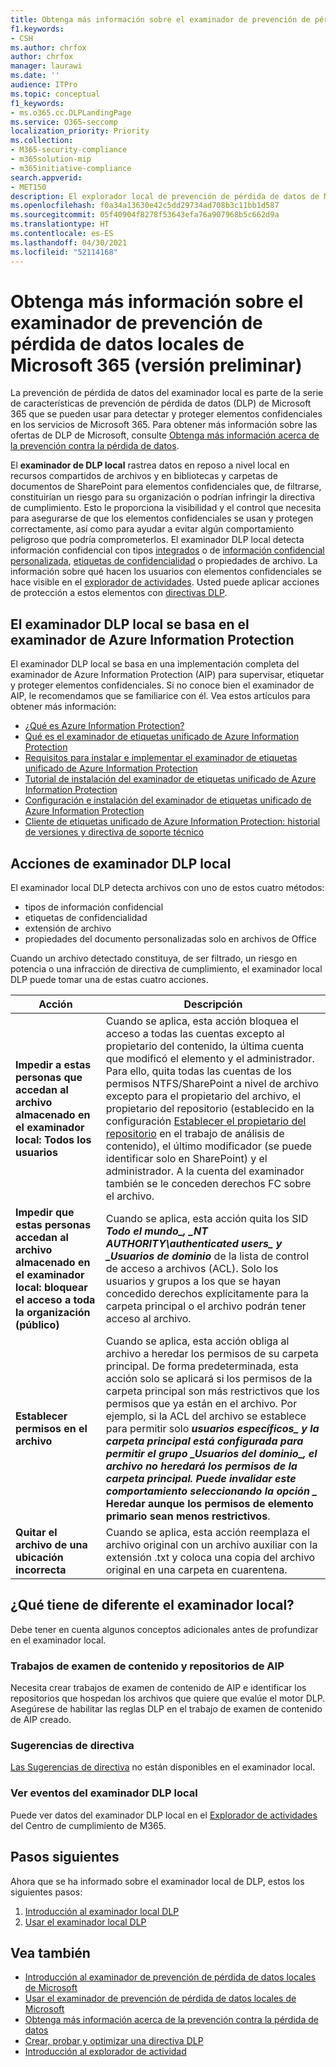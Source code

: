 ```yaml
---
title: Obtenga más información sobre el examinador de prevención de pérdida de datos locales de Microsoft 365 (versión preliminar)
f1.keywords:
- CSH
ms.author: chrfox
author: chrfox
manager: laurawi
ms.date: ''
audience: ITPro
ms.topic: conceptual
f1_keywords:
- ms.o365.cc.DLPLandingPage
ms.service: O365-seccomp
localization_priority: Priority
ms.collection:
- M365-security-compliance
- m365solution-mip
- m365initiative-compliance
search.appverid:
- MET150
description: El explorador local de prevención de pérdida de datos de Microsoft 365 amplía la supervisión de actividades de archivo y acciones de protección de esos archivos a recursos compartidos de archivos locales y carpetas y bibliotecas de documentos de SharePoint. El examinador de Azure Information Protection (AIP) examina y protege los archivos.
ms.openlocfilehash: f0a34a13630e42c5dd29734ad708b3c11bb1d587
ms.sourcegitcommit: 05f40904f8278f53643efa76a907968b5c662d9a
ms.translationtype: HT
ms.contentlocale: es-ES
ms.lasthandoff: 04/30/2021
ms.locfileid: "52114168"
---
```

# <a name="learn-about-the-microsoft-365-data-loss-prevention-on-premises-scanner-preview"></a>Obtenga más información sobre el examinador de prevención de pérdida de datos locales de Microsoft 365 (versión preliminar)

La prevención de pérdida de datos del examinador local es parte de la serie de características de prevención de pérdida de datos (DLP) de Microsoft 365 que se pueden usar para detectar y proteger elementos confidenciales en los servicios de Microsoft 365. Para obtener más información sobre las ofertas de DLP de Microsoft, consulte [Obtenga más información acerca de la prevención contra la pérdida de datos](dlp-learn-about-dlp.md).

El **examinador de DLP local** rastrea datos en reposo a nivel local en recursos compartidos de archivos y en bibliotecas y carpetas de documentos de SharePoint para elementos confidenciales que, de filtrarse, constituirían un riesgo para su organización o podrían infringir la directiva de cumplimiento. Esto le proporciona la visibilidad y el control que necesita para asegurarse de que los elementos confidenciales se usan y protegen correctamente, así como para ayudar a evitar algún comportamiento peligroso que podría comprometerlos. El examinador DLP local detecta información confidencial con tipos [integrados](sensitive-information-type-entity-definitions.md) o de [información confidencial personalizada](create-a-custom-sensitive-information-type.md), [etiquetas de confidencialidad](sensitivity-labels.md) o propiedades de archivo. La información sobre qué hacen los usuarios con elementos confidenciales se hace visible en el [explorador de actividades](data-classification-activity-explorer.md). Usted puede aplicar acciones de protección a estos elementos con [directivas DLP](create-test-tune-dlp-policy.md).

## <a name="the-dlp-on-premises-scanner-relies-on-azure-information-protection-scanner"></a>El examinador DLP local se basa en el examinador de Azure Information Protection

El examinador DLP local se basa en una implementación completa del examinador de Azure Information Protection (AIP) para supervisar, etiquetar y proteger elementos confidenciales. Si no conoce bien el examinador de AIP, le recomendamos que se familiarice con él. Vea estos artículos para obtener más información:

- [¿Qué es Azure Information Protection?](/azure/information-protection/what-is-information-protection)
- [Qué es el examinador de etiquetas unificado de Azure Information Protection](/azure/information-protection/deploy-aip-scanner)
- [Requisitos para instalar e implementar el examinador de etiquetas unificado de Azure Information Protection](/azure/information-protection/deploy-aip-scanner-prereqs)
- [Tutorial de instalación del examinador de etiquetas unificado de Azure Information Protection](/azure/information-protection/tutorial-install-scanner)
- [Configuración e instalación del examinador de etiquetas unificado de Azure Information Protection](/azure/information-protection/deploy-aip-scanner-configure-install)
- [Cliente de etiquetas unificado de Azure Information Protection: historial de versiones y directiva de soporte técnico](/azure/information-protection/rms-client/unifiedlabelingclient-version-release-history)

## <a name="dlp-on-premises-scanner-actions"></a>Acciones de examinador DLP local

El examinador local DLP detecta archivos con uno de estos cuatro métodos:

- tipos de información confidencial
- etiquetas de confidencialidad
- extensión de archivo
- propiedades del documento personalizadas solo en archivos de Office 

Cuando un archivo detectado constituya, de ser filtrado, un riesgo en potencia o una infracción de directiva de cumplimiento, el examinador local DLP puede tomar una de estas cuatro acciones.

|Acción |Descripción  |
|---------|---------|
|**Impedir a estas personas que accedan al archivo almacenado en el examinador local: Todos los usuarios** | Cuando se aplica, esta acción bloquea el acceso a todas las cuentas excepto al propietario del contenido, la última cuenta que modificó el elemento y el administrador. Para ello, quita todas las cuentas de los permisos NTFS/SharePoint a nivel de archivo excepto para el propietario del archivo, el propietario del repositorio (establecido en la configuración [Establecer el propietario del repositorio](/azure/information-protection/deploy-aip-scanner-configure-install#use-a-data-loss-prevention-dlp-policy-public-preview) en el trabajo de análisis de contenido), el último modificador (se puede identificar solo en SharePoint) y el administrador. A la cuenta del examinador también se le conceden derechos FC sobre el archivo.|
|**Impedir que estas personas accedan al archivo almacenado en el examinador local: bloquear el acceso a toda la organización (público)**    |Cuando se aplica, esta acción quita los SID **_Todo el mundo_*_, _*_NT AUTHORITY\authenticated users_*_ y _*_Usuarios de dominio_** de la lista de control de acceso a archivos (ACL). Solo los usuarios y grupos a los que se hayan concedido derechos explícitamente para la carpeta principal o el archivo podrán tener acceso al archivo.|
|**Establecer permisos en el archivo**|Cuando se aplica, esta acción obliga al archivo a heredar los permisos de su carpeta principal. De forma predeterminada, esta acción solo se aplicará si los permisos de la carpeta principal son más restrictivos que los permisos que ya están en el archivo. Por ejemplo, si la ACL del archivo se establece para permitir solo **_usuarios específicos_*_ y la carpeta principal está configurada para permitir el grupo _*_Usuarios del dominio_*_, el archivo no heredará los permisos de la carpeta principal. Puede invalidar este comportamiento seleccionando la opción _* Heredar aunque los permisos de elemento primario sean menos restrictivos**.|
|**Quitar el archivo de una ubicación incorrecta**|Cuando se aplica, esta acción reemplaza el archivo original con un archivo auxiliar con la extensión .txt y coloca una copia del archivo original en una carpeta en cuarentena. 

## <a name="whats-different-in-the-on-premises-scanner"></a>¿Qué tiene de diferente el examinador local?

Debe tener en cuenta algunos conceptos adicionales antes de profundizar en el examinador local.

### <a name="aip-repositories-and-content-scan-jobs"></a>Trabajos de examen de contenido y repositorios de AIP

Necesita crear trabajos de examen de contenido de AIP e identificar los repositorios que hospedan los archivos que quiere que evalúe el motor DLP. Asegúrese de habilitar las reglas DLP en el trabajo de examen de contenido de AIP creado.

### <a name="policy-tips"></a>Sugerencias de directiva

[Las Sugerencias de directiva](use-notifications-and-policy-tips.md) no están disponibles en el examinador local.


### <a name="viewing-dlp-on-premises-scanner-events"></a>Ver eventos del examinador DLP local

Puede ver datos del examinador DLP local en el [Explorador de actividades](data-classification-activity-explorer.md) del Centro de cumplimiento de M365. 

## <a name="next-steps"></a>Pasos siguientes

Ahora que se ha informado sobre el examinador local de DLP, estos los siguientes pasos:

1. [Introducción al examinador local DLP](dlp-on-premises-scanner-get-started.md)
2. [Usar el examinador local DLP](dlp-on-premises-scanner-use.md)

## <a name="see-also"></a>Vea también

- [Introducción al examinador de prevención de pérdida de datos locales de Microsoft](dlp-on-premises-scanner-get-started.md)
- [Usar el examinador de prevención de pérdida de datos locales de Microsoft](dlp-on-premises-scanner-use.md)
- [Obtenga más información acerca de la prevención contra la pérdida de datos](dlp-learn-about-dlp.md)
- [Crear, probar y optimizar una directiva DLP](create-test-tune-dlp-policy.md)
- [Introducción al explorador de actividad](data-classification-activity-explorer.md)